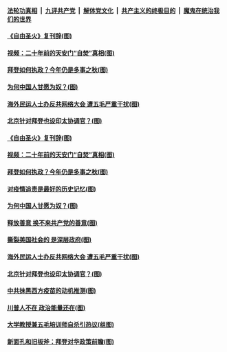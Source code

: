 

####  [法轮功真相](../../../../basic/blob/master/README.md?t=01240731) &nbsp;|&nbsp; [九评共产党](../../../../9ping.md/blob/master/README.md?t=01240731) &nbsp;|&nbsp; [解体党文化](../../../../jtdwh.md/blob/master/README.md?t=01240731)  &nbsp;|&nbsp; [共产主义的终极目的](../../../../gczydzjmd.md/blob/master/README.md?t=01240731) &nbsp;|&nbsp; [魔鬼在统治我们的世界](../../../../mgztzwmdsj.md/blob/master/README.md?t=01240731) 

#### [《自由圣火》复刊辞(图)](../pages/p4/960077.md?t=01240731) 

#### [视频：二十年前的天安门“自焚”真相(图)](../pages/p4/960075.md?t=01240731) 

#### [拜登如何执政？今年仍是多事之秋(图)](../pages/p4/960020.md?t=01240731) 

#### [为何中国人甘愿为奴？(图)](../pages/p4/960031.md?t=01240731) 

#### [海外民运人士办反共网络大会 遭五毛严重干扰(图)](../pages/p4/959933.md?t=01240731) 

#### [北京针对拜登也设印太协调官？(图)](../pages/p4/959919.md?t=01240731) 

#### [《自由圣火》复刊辞(图)](../pages/p4/960077.md?t=01240731) 

#### [视频：二十年前的天安门“自焚”真相(图)](../pages/p4/960075.md?t=01240731) 




#### [拜登如何执政？今年仍是多事之秋(图)](../pages/p4/960020.md?t=01240731) 

#### [对疫情追责是最好的历史记忆(图)](../pages/p4/960025.md?t=01240731) 

#### [为何中国人甘愿为奴？(图)](../pages/p4/960031.md?t=01240731) 

#### [释放善意 换不来共产党的善意(图)](../pages/p4/960030.md?t=01240731) 

#### [撕裂美国社会的 是深层政府(图)](../pages/p4/960029.md?t=01240731) 


#### [海外民运人士办反共网络大会 遭五毛严重干扰(图)](../pages/p4/959933.md?t=01240731) 


#### [北京针对拜登也设印太协调官？(图)](../pages/p4/959919.md?t=01240731) 

#### [中共抹黑西方疫苗的动机推测(图)](../pages/p4/959921.md?t=01240731) 

#### [川普人不在 政治能量还在(图)](../pages/p4/959931.md?t=01240731) 

#### [大学教授兼五毛培训师自杀引热议(组图)](../pages/p4/959911.md?t=01240731) 

#### [新面孔和旧板斧：拜登对华政策前瞻(图)](../pages/p4/959905.md?t=01240731) 



